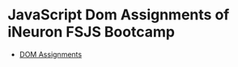 # JavaScript Dom Assignments of iNeuron FSJS Bootcamp

- [DOM Assignments](https://github.com/rajratan41/DOM-Manipulation)
